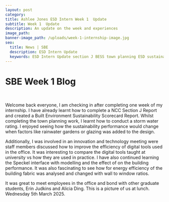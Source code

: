 ```yaml
---
layout: post
category:
title: Ashlee Jones ESD Intern Week 1  Update
subtitle: Week 1  Update
description: An update on the week and experiences
image_path:
banner-image_path: /uploads/week-1-internship-image.jpg
seo:
  title: News | SBE
  description: ESD Intern Update
  keywords: ESD Intern Update section J BESS town planning ESD sustainability
---
```

# SBE Week 1 Blog

&nbsp;

Welcome back everyone, I am checking in after completing one week of my internship. I have already learnt how to complete a NCC Section J Report and created a Built Environment Sustainability Scorecard Report. Whilst completing the town planning work, I learnt how to conduct a storm water rating. I enjoyed seeing how the sustainability performance would change when factors like rainwater gardens or glazing was added to the design.

Additionally, I was involved in an innovation and technology meeting were staff members discussed how to improve the efficiency of digital tools used in the office. It was interesting to compare the digital tools taught at university vs how they are used in practice. I have also continued learning the Speckel interface with modelling and the effect of on the building performance. It was also fascinating to see how for energy efficiency of the building fabric was analysed and changed with wall to window ratios.

It was great to meet employees in the office and bond with other graduate students, Erin Judkins and Alicia Ding.  This is a picture of us at lunch.  Wednesday 5th March 2025.